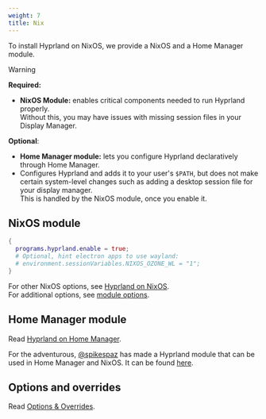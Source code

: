 ```yaml
---
weight: 7
title: Nix
---
```


To install Hyprland on NixOS, we provide a NixOS and a Home Manager module.

> [!WARNING]
> **Required:**
> - **NixOS Module:** enables critical components needed to run Hyprland properly.  
>   Without this, you may have issues with missing session files in your
>     Display Manager.
> 
> **Optional**:
> - **Home Manager module:** lets you configure Hyprland declaratively through Home Manager.  
> - Configures Hyprland and adds it to your user's `$PATH`, but
>     does not make certain system-level changes such as adding a desktop session
>     file for your display manager.  
>     This is handled by the NixOS module, once you enable it.

## NixOS module

```nix {filename="configuration.nix"}
{
  programs.hyprland.enable = true;
  # Optional, hint electron apps to use wayland:
  # environment.sessionVariables.NIXOS_OZONE_WL = "1";
}
```

For other NixOS options, see [Hyprland on NixOS](./Hyprland-on-NixOS).  
For additional options, see
[module options](https://search.nixos.org/options?channel=unstable&from=0&size=50&sort=relevance&type=packages&query=hyprland).


## Home Manager module

Read [Hyprland on Home Manager](./Hyprland-on-Home-Manager).

For the adventurous, [@spikespaz](https://github.com/spikespaz) has made a
Hyprland module that can be used in Home Manager and NixOS. It can be found
[here](https://github.com/hyprland-community/hyprnix).

## Options and overrides

Read [Options & Overrides](./Options-Overrides).

